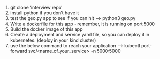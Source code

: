 1. git clone 'interview repo'
2. install python if you don't have it
3. test the geo.py app to see if you can hit 
--> python3 geo.py
4. Write a dockerfile for this app - remember, it is running on port 5000 
5. Build the docker image of this app
6. Create a deployment and service yaml file, so you can deploy it in kubernetes. (deploy in your kind cluster)
7. use the below command to reach your application
--> kubectl port-forward svc/<name_of_your_service> -n <namespace> 5000:5000
